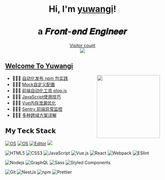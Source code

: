 <h1 align="center">Hi, I'm <a href="yuwangi.github.io">yuwangi</a>!</h1>
<h1 align="center">a 𝑭𝒓𝒐𝒏𝒕-𝒆𝒏𝒅 𝑬𝒏𝒈𝒊𝒏𝒆𝒆𝒓  </h1>
<a href="yuwangi.github.io"><p align="center"> Visitor count<br> <img src="https://profile-counter.glitch.me/yuwangi/count.svg" /></a>

##  [Welcome To Yuwangi](yuwangi.github.io)

<a href="yuwangi.github.io"><img src="https://media.giphy.com/media/SWoSkN6DxTszqIKEqv/giphy.gif" align="right" height="205" /></a>


- 👨🏻‍💻  [自动化发布 npm 包实践](https://yuwangi.github.io/articles/3434666232.html)
- 👩🏻‍💻  [Mock自定义配置](https://yuwangi.github.io/articles/1932561252.html)
- 👨🏻‍💻  [前端自动化工具 plop.js](https://yuwangi.github.io/articles/2222605822.html)
- 👩🏻‍💻  [JavaScript使用技巧](https://yuwangi.github.io/articles/3889315015.html)
- 👨🏻‍💻  [Vue内存泄漏优化](https://yuwangi.github.io/articles/2666040323.html)
- 👩🏻‍💻  [Sentry 前端异常监控](https://yuwangi.github.io/articles/1179895217.html)
- 👨🏻‍💻  [多种跨域方案详解](https://yuwangi.github.io/articles/3222442466.html)



## 𝗠𝘆 𝗧𝗲𝗰𝗸 𝗦𝘁𝗮𝗰𝗸

[![OS](https://img.shields.io/badge/OS-macOS-informational?style=flat-square&logo=apple&logoColor=white)](https://en.wikipedia.org/wiki/MacOS)
[![OS](https://img.shields.io/badge/OS-Linux-informational?style=flat-square&logo=linux&logoColor=white)](https://en.wikipedia.org/wiki/Linux)
[![Editor](https://img.shields.io/badge/Editor-VSCode-blue?style=flat-square&logo=visual-studio-code&logoColor=white)](https://code.visualstudio.com/)
[![](https://img.shields.io/website?color=0ab9e6&style=flat-square&up_message=yuwangi&url=https://yuwangi.github.io/)](yuwangi.github.io)

![HTML5](https://img.shields.io/badge/-HTML5-%23E44D27?style=flat-square&logo=html5&logoColor=ffffff)
![CSS3](https://img.shields.io/badge/-CSS3-%231572B6?style=flat-square&logo=css3)
![JavaScript](https://img.shields.io/badge/-JavaScript-%23F7DF1C?style=flat-square&logo=javascript&logoColor=000000&labelColor=%23F7DF1C&color=%23FFCE5A)
![Vue.js](https://img.shields.io/badge/-Vue.js-%232c3e50?style=flat-square&logo=Vue.js)
![React](https://img.shields.io/badge/-React-%23282C34?style=flat-square&logo=react)
![Webpack](https://img.shields.io/badge/-Webpack-%232C3A42?style=flat-square&logo=webpack)
![ESlint](https://img.shields.io/badge/-ESLint-%234B32C3?style=flat-square&logo=eslint)


![Nodejs](https://img.shields.io/badge/-Nodejs-43853d?style=flat-square&logo=Node.js&logoColor=white)
<img alt="GraphQL" src="https://img.shields.io/badge/-GraphQL-E10098?style=flat-square&logo=graphql&logoColor=white" />
<img alt="Sass" src="https://img.shields.io/badge/-Sass-CC6699?style=flat-square&logo=sass&logoColor=white" />
<img alt="Styled Components" src="https://img.shields.io/badge/-Styled_Components-db7092?style=flat-square&logo=styled-components&logoColor=white" />

![Git](https://img.shields.io/badge/-Git-%23F05032?style=flat-square&logo=git&logoColor=%23ffffff)
<img alt="NestJs" src="https://img.shields.io/badge/-NestJs-ea2845?style=flat-square&logo=nestjs&logoColor=white" />
<img alt="npm" src="https://img.shields.io/badge/-NPM-CB3837?style=flat-square&logo=npm&logoColor=white" />
<img alt="Prettier" src="https://img.shields.io/badge/-Prettier-F7B93E?style=flat-square&logo=prettier&logoColor=white" />




